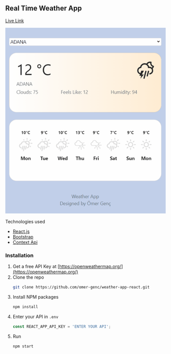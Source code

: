 
<!-- ABOUT THE PROJECT -->
## Real Time Weather App
[Live Link](https://weather-app-react-tau.vercel.app/)

[![Product Name Screen Shot][product-screenshot]](https://example.com)


Technologies used
* [React.js](https://reactjs.org/)
* [Bootstrap](https://getbootstrap.com)
* [Context Api](https://reactjs.org/)


### Installation

1. Get a free API Key at [https://openweathermap.org/](https://openweathermap.org/)
2. Clone the repo
   ```sh
   git clone https://github.com/omer-genc/weather-app-react.git
   ```
3. Install NPM packages
   ```sh
   npm install
   ```
4. Enter your API in `.env`
   ```js
   const REACT_APP_API_KEY = 'ENTER YOUR API';
   ```
5. Run 
   ```sh
   npm start
   ```

[product-screenshot]: images/weather-app.gif

